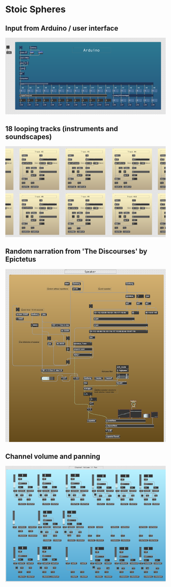 # Stoic Spheres

## Input from Arduino / user interface
![Visualisation of volume-interaction](images/arduino-in.png)

## 18 looping tracks (instruments and soundscapes)
![Visualisation of volume-interaction](images/tracks.png)

## Random narration from 'The Discourses' by Epictetus
![Visualisation of volume-interaction](images/narrator.png)

## Channel volume and panning
![Visualisation of volume-interaction](images/channel-vol-pan.png)
